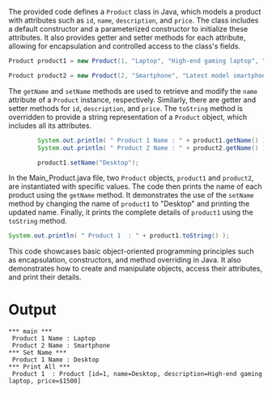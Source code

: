 The provided code defines a `Product` class in Java, which models a product with attributes such as `id`, `name`, `description`, and `price`. The class includes a default constructor and a parameterized constructor to initialize these attributes. It also provides getter and setter methods for each attribute, allowing for encapsulation and controlled access to the class's fields.

```java
Product product1 = new Product(1, "Laptop", "High-end gaming laptop", "$1500");

Product product2 = new Product(2, "Smartphone", "Latest model smartphone", "$999");
```

The `getName` and `setName` methods are used to retrieve and modify the `name` attribute of a `Product` instance, respectively. Similarly, there are getter and setter methods for `id`, `description`, and `price`. The `toString` method is overridden to provide a string representation of a `Product` object, which includes all its attributes.

```java
        System.out.println( " Product 1 Name : " + product1.getName() );
        System.out.println( " Product 2 Name : " + product2.getName() );

        product1.setName("Desktop");
```

In the Main_Product.java file, two `Product` objects, `product1` and `product2`, are instantiated with specific values. The code then prints the name of each product using the `getName` method. It demonstrates the use of the `setName` method by changing the name of `product1` to "Desktop" and printing the updated name. Finally, it prints the complete details of `product1` using the `toString` method.

```java
System.out.println( " Product 1  : " + product1.toString() );
```

This code showcases basic object-oriented programming principles such as encapsulation, constructors, and method overriding in Java. It also demonstrates how to create and manipulate objects, access their attributes, and print their details.

# Output
```
*** main ***
 Product 1 Name : Laptop
 Product 2 Name : Smartphone
*** Set Name ***
 Product 1 Name : Desktop
*** Print All ***
 Product 1  : Product [id=1, name=Desktop, description=High-end gaming laptop, price=$1500]
 ```